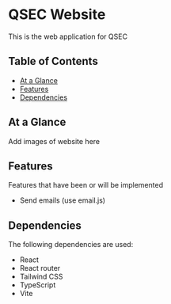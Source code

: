 # QSEC Website
This is the web application for QSEC

## Table of Contents
- [At a Glance](#at-a-glance)
- [Features](#features)
- [Dependencies](#dependencies)

## At a Glance
Add images of website here

## Features
Features that have been or will be implemented
- Send emails (use email.js)

## Dependencies 
The following dependencies are used:
- React
- React router 
- Tailwind CSS
- TypeScript
- Vite
